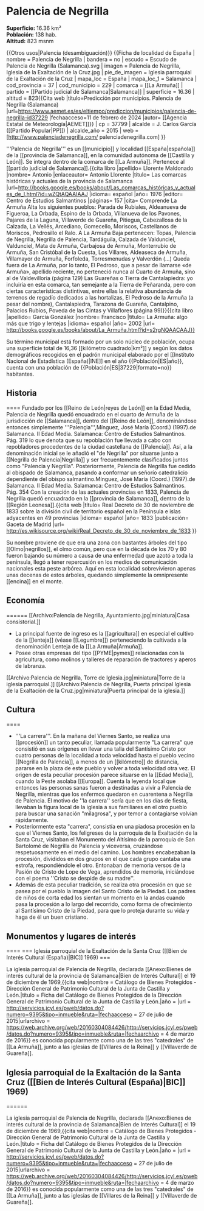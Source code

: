 # Palencia de Negrilla

**Superficie:** 16.36 km²  
**Población:** 138 hab.  
**Altitud:** 823 msnm  

{{Otros usos|Palencia (desambiguación)}}
{{Ficha de localidad de España
| nombre = Palencia de Negrilla
| bandera = no
| escudo = Escudo de Palencia de Negrilla (Salamanca).svg
| imagen = Palencia de Negrilla, Iglesia de la Exaltación de la Cruz.jpg
| pie_de_imagen = Iglesia parroquial de la Exaltación de la Cruz
| mapa_loc = España
| mapa_loc_1 = Salamanca
| cod_provincia = 37
| cod_municipio = 229
| comarca = [[La Armuña]]
| partido = [[Partido judicial de Salamanca|Salamanca]]
| superficie = 16.36
| altitud = 823<ref>{{Cita web |título=Predicción por municipios. Palencia de Negrilla (Salamanca) |url=https://www.aemet.es/es/eltiempo/prediccion/municipios/palencia-de-negrilla-id37229 |fechaacceso=11 de febrero de 2024 |autor= [[Agencia Estatal de Meteorología|AEMET]]}}</ref>
| cp = 37799
| alcalde = J. Carlos García ([[Partido Popular|PP]])
| alcalde_año = 2015
| web = [http://www.palenciadenegrilla.com/ palenciadenegrilla.com]
}}

'''Palencia de Negrilla''' es un [[municipio]] y localidad [[España|española]] de la [[provincia de Salamanca]], en la comunidad autónoma de [[Castilla y León]]. Se integra dentro de la comarca de [[La Armuña]]. Pertenece al [[partido judicial de Salamanca]].<ref>{{cita libro |apellido= Llorente Maldonado |nombre= Antonio |enlaceautor= Antonio Llorente |título= Las comarcas históricas y actuales de la provincia de Salamanca |url=http://books.google.es/books/about/Las_comarcas_históricas_y_actuales_de_l.html?id=wZQtAQAAIAAJ |idioma= español |año= 1976 |editor= Centro de Estudios Salmantinos |páginas= 157 |cita= Comprende La Armuña Alta los siguientes pueblos: Parada de Rubiales, Aldeanueva de Figueroa, La Orbada, Espino de la Orbada, Villanueva de los Pavones, Pajares de la Laguna, Villaverde de Guareña, Pitiegua, Cabezallosa de la Calzada, La Vellés, Arcediano, Gomecello, Moriscos, Castellanos de Moriscos, Pedrosillo el Ralo. A La Armuña Baja pertenecen: Topas, Palencia de Negrilla, Negrilla de Palencia, Tardáguila, Calzada de Valdunciel, Valdunciel, Mata de Armuña, Carbajosa de Armuña, Monterrubio de Armuña, San Cristóbal de la Cuesta, Los Villares, Aldeaseca de Armuña, Villamayor de Armuña, Forfoleda, Torresmenudas y Valverdón (...) Queda fuera de La Armuña, por lo tanto, El Pedroso, que a pesar de llamarse «de Armuña», apellido reciente, no perteneció nunca al Cuarto de Armuña, sino al de Valdevilloria (página 129) Las Guareñas o Tierra de Cantalapiedra: yo incluiría en esta comarca, tan semejante a la Tierra de Peñaranda, pero con ciertas características distintivas, entre ellas la relativa abundancia de terrenos de regadío dedicados a las hortalizas, El Pedroso de la Armuña (a pesar del nombre), Cantalapiedra, Tarazona de Guareña, Cantalpino, Palacios Rubios, Poveda de las Cintas y Villaflores (página 99)}}</ref><ref name=ref_duplicada_2>{{cita libro |apellido= García González |nombre= Francisco |título= La Armuña: algo más que trigo y lentejas |idioma= español |año= 2002 |url= http://books.google.es/books/about/La_Armuña.html?id=s2rgNQAACAAJ}}</ref>

Su término municipal está formado por un solo núcleo de población, ocupa una superficie total de 16,36&nbsp;[[kilómetro cuadrado|km²]] y según los datos demográficos recogidos en el padrón municipal elaborado por el [[Instituto Nacional de Estadística (España)|INE]] en el año {{Población|ES|año}}, cuenta con una población de {{Población|ES|37229|formato=no}} habitantes.

## Historia

====
Fundado por los [[Reino de León|reyes de León]] en la Edad Media, Palencia de Negrilla quedó encuadrado en el cuarto de Armuña de la jurisdicción de [[Salamanca]], dentro del [[Reino de León]], denominándose entonces simplemente '''Palençia''',<ref>Mínguez, José María (Coord.) (1997).de Salamanca. II Edad Media. Salamanca: Centro de Estudios Salmantinos. Pág. 319</ref> lo que denota que su repoblación fue llevada a cabo con repobladores procedentes de la ciudad castellana de [[Palencia]]. Así, a la denominación inicial se le añadió el "de Negrilla" por situarse junto a [[Negrilla de Palencia|Negrilla]] y ser frecuentemente clasificados juntos como "Palencia y Negrilla". Posteriormente, Palencia de Negrilla fue cedido al obispado de Salamanca, pasando a conformar un señorío catedralicio dependiente del obispo salmantino.<ref>Mínguez, José María (Coord.) (1997).de Salamanca. II Edad Media. Salamanca: Centro de Estudios Salmantinos. Pág. 354</ref> Con la creación de las actuales provincias en 1833, Palencia de Negrilla quedó encuadrado en la [[provincia de Salamanca]], dentro de la [[Región Leonesa]].<ref>{{cita web |título= Real Decreto de 30 de noviembre de 1833 sobre la división civil de territorio español en la Península e islas adyacentes en 49 provincias |idioma= español |año= 1833 |publicación= Gaceta de Madrid |url= http://es.wikisource.org/wiki/Real_Decreto_de_30_de_noviembre_de_1833 }}</ref>

Su nombre proviene de que era una zona con bastantes árboles del tipo [[Olmo|negrillos]], el olmo común, pero que en la década de los 70 y 80 fueron bajando su número a causa de una enfermedad que azotó a toda la península, llegó a tener repercusión en los medios de comunicación nacionales esta peste arbórea. Aquí en esta localidad sobrevivieron apenas unas decenas de estos árboles, quedando simplemente la omnipresente [[encina]] en el monte.

## Economía

======
[[Archivo:Palencia de Negrilla, Ayuntamiento.jpg|miniatura|Casa consistorial.]]
* La principal fuente de ingreso es la [[agricultura]] en especial el cultivo de la [[lenteja]] (véase [[Legumbre]]) perteneciendo la cultivada a la denominación Lenteja de la [[La Armuña|Armuña]].
* Posee otras empresas del tipo [[PYME|pymes]] relacionadas con la agricultura, como molinos y talleres de reparación de tractores y aperos de labranza.

[[Archivo:Palencia de Negrilla, Torre de Iglesia.jpg|miniatura|Torre de la iglesia parroquial.]]
[[Archivo:Palencia de Negrilla, Puerta principal Iglesia de la Exaltación de la Cruz.jpg|miniatura|Puerta principal de la iglesia.]]

## Cultura

====
* '''La carrera'''. En la mañana del Viernes Santo, se realiza una [[procesión]] un tanto peculiar, llamada popularmente "La carrera" que consistió en sus orígenes en llevar una talla del Santísimo Cristo por cuatro personas de la localidad a toda velocidad hasta el pueblo vecino [[Negrilla de Palencia]], a menos de un [[kilómetro]] de distancia, pararse en la plaza de este pueblo y volver a toda velocidad otra vez. El origen de esta peculiar procesión parece situarse en la [[Edad Media]], cuando la Peste asolaba [[Europa]]. Cuenta la leyenda local que entonces las personas sanas fueron a destinadas a vivir a Palencia de Negrilla, mientras que los enfermos quedaron en cuarentena a Negrilla de Palencia. El motivo de ''la carrera'' sería que en los días de fiesta, llevaban la figura local de la iglesia a sus familiares en el otro pueblo para buscar una sanación "milagrosa", y por temor a contagiarse volvían rápidamente.
* Posteriormente esta "carrera", consistía en una piadosa procesión en la que el Viernes Santo, los feligreses de la parroquia de la Exaltación de la Santa Cruz, visitaban el Monumento del Altísimo de la parroquia de San Bartolomé de Negrilla de Palencia y viceversa, cruzándose respetuosamente en el medio del camino. Los hombres encabezaban la procesión, divididos en dos grupos en el que cada grupo cantaba una estrofa, respondiéndole el otro. Entonaban de memoria versos de la Pasión de Cristo de Lope de Vega, aprendidos de memoria, iniciándose con el poema ''Cristo se despide de su madre''.
* Además de esta peculiar tradición, se realiza otra procesión en que se pasea por el pueblo la imagen del Santo Cristo de la Piedad. Los padres de niños de corta edad los sientan un momento en la andas cuando pasa la procesión a lo largo del recorrido, como forma de ofrecimiento al Santísimo Cristo de la Piedad, para que lo proteja durante su vida y haga de él un buen cristiano.

## Monumentos y lugares de interés

====
=== Iglesia parroquial de la Exaltación de la Santa Cruz ([[Bien de Interés Cultural (España)|BIC]] 1969) ===

La iglesia parroquial de Palencia de Negrilla, declarada [[Anexo:Bienes de interés cultural de la provincia de Salamanca|Bien de Interés Cultural]] el 19 de diciembre de 1969,<ref>{{cita web|nombre = Catálogo de Bienes Protegidos - Dirección General de Patrimonio Cultural de la Junta de Castilla y León.|título = Ficha del Catálogo de Bienes Protegidos de la Dirección General de Patrimonio Cultural de la Junta de Castilla y León.|año = |url = http://servicios.jcyl.es/pweb/datos.do?numero=9395&tipo=inmueble&ruta=|fechaacceso = 27 de julio de 2015|urlarchivo = https://web.archive.org/web/20160304084426/http://servicios.jcyl.es/pweb/datos.do?numero=9395&tipo=inmueble&ruta=|fechaarchivo = 4 de marzo de 2016}}</ref> es conocida popularmente como una de las tres "catedrales" de [[La Armuña]], junto a las iglesias de [[Villares de la Reina]] y [[Villaverde de Guareña]].

## Iglesia parroquial de la Exaltación de la Santa Cruz ([[Bien de Interés Cultural (España)|BIC]] 1969)

======

La iglesia parroquial de Palencia de Negrilla, declarada [[Anexo:Bienes de interés cultural de la provincia de Salamanca|Bien de Interés Cultural]] el 19 de diciembre de 1969,<ref>{{cita web|nombre = Catálogo de Bienes Protegidos - Dirección General de Patrimonio Cultural de la Junta de Castilla y León.|título = Ficha del Catálogo de Bienes Protegidos de la Dirección General de Patrimonio Cultural de la Junta de Castilla y León.|año = |url = http://servicios.jcyl.es/pweb/datos.do?numero=9395&tipo=inmueble&ruta=|fechaacceso = 27 de julio de 2015|urlarchivo = https://web.archive.org/web/20160304084426/http://servicios.jcyl.es/pweb/datos.do?numero=9395&tipo=inmueble&ruta=|fechaarchivo = 4 de marzo de 2016}}</ref> es conocida popularmente como una de las tres "catedrales" de [[La Armuña]], junto a las iglesias de [[Villares de la Reina]] y [[Villaverde de Guareña]].